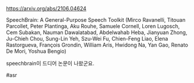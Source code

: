 https://arxiv.org/abs/2106.04624

SpeechBrain: A General-Purpose Speech Toolkit (Mirco Ravanelli, Titouan Parcollet, Peter Plantinga, Aku Rouhe, Samuele Cornell, Loren Lugosch, Cem Subakan, Nauman Dawalatabad, Abdelwahab Heba, Jianyuan Zhong, Ju-Chieh Chou, Sung-Lin Yeh, Szu-Wei Fu, Chien-Feng Liao, Elena Rastorgueva, François Grondin, William Aris, Hwidong Na, Yan Gao, Renato De Mori, Yoshua Bengio)

speechbrain이 드디어 논문이 나왔군요.

#asr